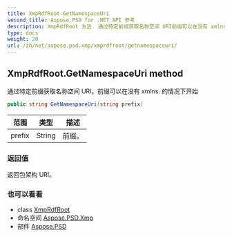 ```yaml
---
title: XmpRdfRoot.GetNamespaceUri
second_title: Aspose.PSD for .NET API 参考
description: XmpRdfRoot 方法. 通过特定前缀获取名称空间 URI前缀可以在没有 xmlns. 的情况下开始
type: docs
weight: 20
url: /zh/net/aspose.psd.xmp/xmprdfroot/getnamespaceuri/
---
```

## XmpRdfRoot.GetNamespaceUri method

通过特定前缀获取名称空间 URI。前缀可以在没有 xmlns. 的情况下开始

```csharp
public string GetNamespaceUri(string prefix)
```

| 范围 | 类型 | 描述 |
| --- | --- | --- |
| prefix | String | 前缀。 |

### 返回值

返回包架构 URI。

### 也可以看看

* class [XmpRdfRoot](../)
* 命名空间 [Aspose.PSD.Xmp](../../xmprdfroot/)
* 部件 [Aspose.PSD](../../../)


